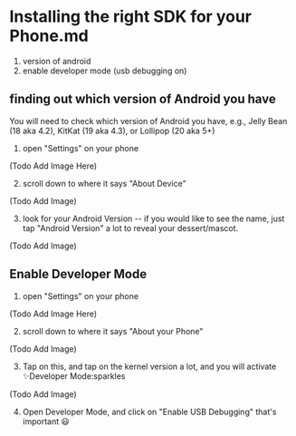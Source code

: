 # Installing the right SDK for your Phone.md

1) version of android
2) enable developer mode (usb debugging on)

## finding out which version of Android you have

You will need to check which version of Android you have, e.g., Jelly Bean (18 aka 4.2), KitKat (19 aka 4.3), or Lollipop (20 aka 5+)


1) open "Settings" on your phone

(Todo Add Image Here)

2) scroll down to where it says "About Device"

(Todo Add Image)

3) look for your Android Version -- if you would like to see the name, just tap "Android Version" a lot to reveal your dessert/mascot.

(Todo Add Image)


## Enable Developer Mode


1) open "Settings" on your phone

(Todo Add Image Here)

2) scroll down to where it says "About your Phone"

(Todo Add Image)

3) Tap on this, and tap on the kernel version a lot, and you will activate :sparkles:Developer Mode:sparkles

(Todo Add Image)

4) Open Developer Mode, and click on "Enable USB Debugging" that's important :smiley:
